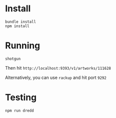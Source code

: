 # Install

```
bundle install
npm install
```

# Running

```
shotgun
```

Then hit `http://localhost:9393/v1/artworks/111628`

Alternatively, you can use `rackup` and hit port `9292`


# Testing

```
npm run dredd
```
